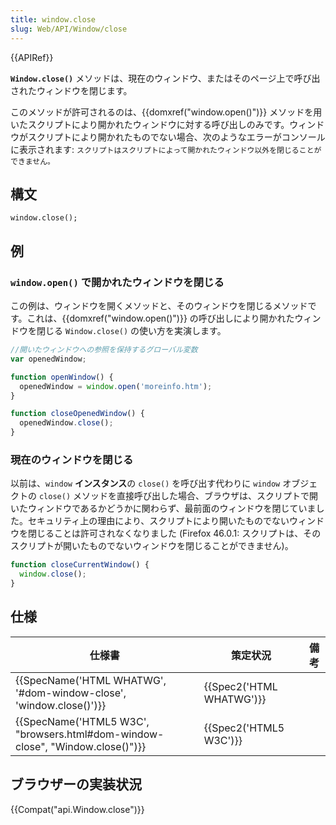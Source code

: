 ```yaml
---
title: window.close
slug: Web/API/Window/close
---
```

{{APIRef}}

**`Window.close()`** メソッドは、現在のウィンドウ、またはそのページ上で呼び出されたウィンドウを閉じます。

このメソッドが許可されるのは、{{domxref("window.open()")}} メソッドを用いたスクリプトにより開かれたウィンドウに対する呼び出しのみです。ウィンドウがスクリプトにより開かれたものでない場合、次のようなエラーがコンソールに表示されます: `スクリプトはスクリプトによって開かれたウィンドウ以外を閉じることができません。`

## 構文

```
window.close();
```

## 例

### `window.open()` で開かれたウィンドウを閉じる

この例は、ウィンドウを開くメソッドと、そのウィンドウを閉じるメソッドです。これは、{{domxref("window.open()")}} の呼び出しにより開かれたウィンドウを閉じる `Window.close()` の使い方を実演します。

```js
//開いたウィンドウへの参照を保持するグローバル変数
var openedWindow;

function openWindow() {
  openedWindow = window.open('moreinfo.htm');
}

function closeOpenedWindow() {
  openedWindow.close();
}
```

### 現在のウィンドウを閉じる

以前は、`window` **インスタンス**の `close()` を呼び出す代わりに `window` オブジェクトの `close()` メソッドを直接呼び出した場合、ブラウザは、スクリプトで開いたウィンドウであるかどうかに関わらず、最前面のウィンドウを閉じていました。セキュリティ上の理由により、スクリプトにより開いたものでないウィンドウを閉じることは許可されなくなりました (Firefox 46.0.1: スクリプトは、そのスクリプトが開いたものでないウィンドウを閉じることができません)。

```js
function closeCurrentWindow() {
  window.close();
}
```

## 仕様

| 仕様書                                                                                                   | 策定状況                         | 備考 |
| -------------------------------------------------------------------------------------------------------- | -------------------------------- | ---- |
| {{SpecName('HTML WHATWG', '#dom-window-close', 'window.close()')}}                 | {{Spec2('HTML WHATWG')}} |      |
| {{SpecName('HTML5 W3C', "browsers.html#dom-window-close", "Window.close()")}} | {{Spec2('HTML5 W3C')}}     |      |

## ブラウザーの実装状況

{{Compat("api.Window.close")}}
